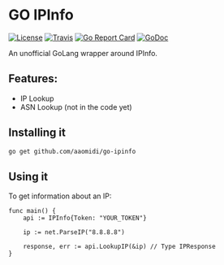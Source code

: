 # GO IPInfo
[![License](http://img.shields.io/:license-mit-blue.svg)](LICENSE)
[![Travis](https://travis-ci.com/aaomidi/go-ipinfo.svg?branch=master&style=flat-square)](https://travis-ci.com/aaomidi/go-ipinfo)
[![Go Report Card](https://goreportcard.com/badge/github.com/aaomidi/go-ipinfo)](https://goreportcard.com/report/github.com/aaomidi/go-ipinfo)
[![GoDoc](https://godoc.org/github.com/aaomidi/go-ipinfo?status.svg)](https://godoc.org/github.com/aaomidi/go-ipinfo)


An unofficial GoLang wrapper around IPInfo.

## Features:
- IP Lookup
- ASN Lookup (not in the code yet)

## Installing it

````bash
go get github.com/aaomidi/go-ipinfo
````

## Using it

To get information about an IP:

````golang
func main() {
    api := IPInfo{Token: "YOUR_TOKEN"}

    ip := net.ParseIP("8.8.8.8")

    response, err := api.LookupIP(&ip) // Type IPResponse
}
````
